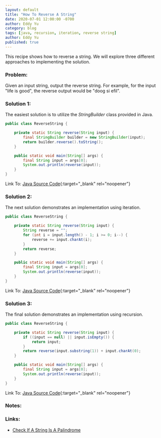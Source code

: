 ```yaml
---
layout: default
title: "How To Reverse A String"
date: 2020-07-01 12:00:00 -0700
author: Eddy Yu
category: blog
tags: [java, recursion, iteration, reverse string]
author: Eddy Yu
published: true
---
```


This recipe shows how to reverse a string. We will explore three different
approaches to implementing the solution.

### Problem:
Given an input string, output the reverse string. For example, for the 
input "life is good", the reverse output would be "doog si efil".

### Solution 1:
The easiest solution is to utilize the _StringBuilder_ class provided in Java.
```java
public class ReverseString {

    private static String reverse(String input) {
        final StringBuilder builder = new StringBuilder(input);
        return builder.reverse().toString();
    }

    public static void main(String[] args) {
        final String input = args[0];
        System.out.println(reverse(input));
    }
}
``` 
Link To: [Java Source Code](https://github.com/eddycyu/learnbyexample/blob/master/src/main/java/dev/eddycyu/string/ReverseString.java){:target="_blank" rel="noopener"}

### Solution 2:
The next solution demonstrates an implementation using iteration.
```java
public class ReverseString {

    private static String reverse(String input) {
        String reverse = "";
        for (int i = input.length() - 1; i >= 0; i--) {
            reverse += input.charAt(i);
        }
        return reverse;
    }

    public static void main(String[] args) {
        final String input = args[0];
        System.out.println(reverse(input));
    }
}
```
Link To: [Java Source Code](https://github.com/eddycyu/learnbyexample/blob/master/src/main/java/dev/eddycyu/iteration/ReverseString.java){:target="_blank" rel="noopener"}

### Solution 3:
The final solution demonstrates an implementation using recursion.
```java
public class ReverseString {

    private static String reverse(String input) {
        if ((input == null) || input.isEmpty()) {
            return input;
        }
        return reverse(input.substring(1)) + input.charAt(0);
    }

    public static void main(String[] args) {
        final String input = args[0];
        System.out.println(reverse(input));
    }
}
```
Link To: [Java Source Code](https://github.com/eddycyu/learnbyexample/blob/master/src/main/java/dev/eddycyu/recursion/ReverseString.java){:target="_blank" rel="noopener"}

### Notes: 

### Links:
* [Check If A String Is A Palindrome](/blog/check-if-a-string-is-a-palindrome)


